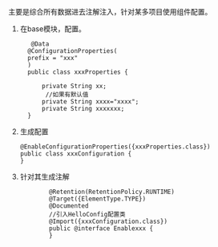 主要是综合所有数据进去注解注入，针对某多项目使用组件配置。

1.  在base模块，配置。 
    ```text
       @Data
      @ConfigurationProperties(
      prefix = "xxx"
      )
      public class xxxProperties {
      
          private String xx;
           //如果有默认值
          private String xxxx="xxxx";
          private String xxxxxxx;
      }
     ```
2.  生成配置   
    ```text
    @EnableConfigurationProperties({xxxProperties.class})
    public class xxxConfiguration {
    }
    ```
3. 针对其生成注解  
    ```text
            @Retention(RetentionPolicy.RUNTIME)
            @Target({ElementType.TYPE})
            @Documented
            //引入HelloConfig配置类
            @Import({xxxConfiguration.class})
            public @interface Enablexxx {
            }


    ```